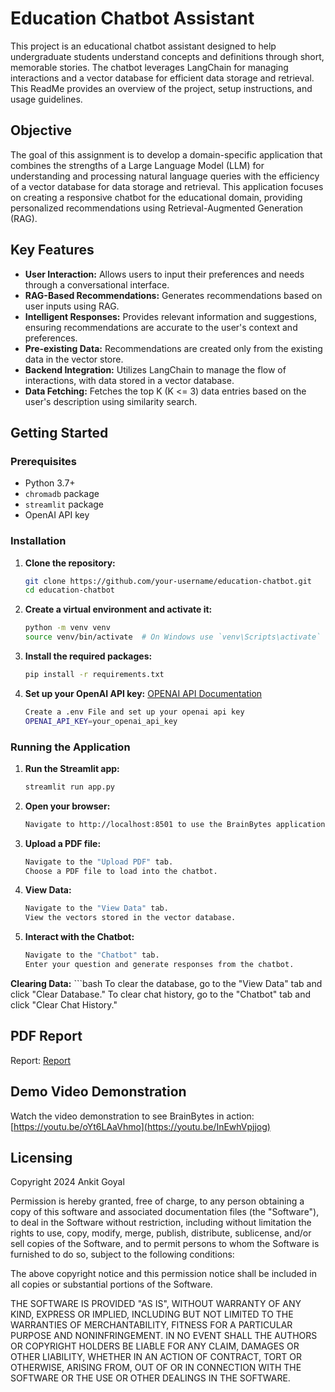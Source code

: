 # Education Chatbot Assistant

This project is an educational chatbot assistant designed to help undergraduate students understand concepts and definitions through short, memorable stories. The chatbot leverages LangChain for managing interactions and a vector database for efficient data storage and retrieval. This ReadMe provides an overview of the project, setup instructions, and usage guidelines.

## Objective

The goal of this assignment is to develop a domain-specific application that combines the strengths of a Large Language Model (LLM) for understanding and processing natural language queries with the efficiency of a vector database for data storage and retrieval. This application focuses on creating a responsive chatbot for the educational domain, providing personalized recommendations using Retrieval-Augmented Generation (RAG).

## Key Features

- **User Interaction:** Allows users to input their preferences and needs through a conversational interface.
- **RAG-Based Recommendations:** Generates recommendations based on user inputs using RAG.
- **Intelligent Responses:** Provides relevant information and suggestions, ensuring recommendations are accurate to the user's context and preferences.
- **Pre-existing Data:** Recommendations are created only from the existing data in the vector store.
- **Backend Integration:** Utilizes LangChain to manage the flow of interactions, with data stored in a vector database.
- **Data Fetching:** Fetches the top K (K <= 3) data entries based on the user's description using similarity search.

## Getting Started

### Prerequisites

- Python 3.7+
- `chromadb` package
- `streamlit` package
- OpenAI API key

### Installation

1. **Clone the repository:**

   ```bash
   git clone https://github.com/your-username/education-chatbot.git
   cd education-chatbot
   
2. **Create a virtual environment and activate it:** 
    ```bash
    python -m venv venv
    source venv/bin/activate  # On Windows use `venv\Scripts\activate`

3. **Install the required packages:** 
    ```bash
    pip install -r requirements.txt


4. **Set up your OpenAI API key:**
   [OPENAI API Documentation](https://platform.openai.com/docs/quickstart)
    ```bash
    Create a .env File and set up your openai api key
    OPENAI_API_KEY=your_openai_api_key

### Running the Application

1. **Run the Streamlit app:**
   ```bash
   streamlit run app.py


2. **Open your browser:** 
    ```bash
    Navigate to http://localhost:8501 to use the BrainBytes application.

3. **Upload a PDF file:**
   ```bash
   Navigate to the "Upload PDF" tab.
   Choose a PDF file to load into the chatbot.

4. **View Data:**
   ```bash
   Navigate to the "View Data" tab.
   View the vectors stored in the vector database.

6. **Interact with the Chatbot:**
   ```bash
   Navigate to the "Chatbot" tab.
   Enter your question and generate responses from the chatbot.

**Clearing Data:**
    ```bash
  To clear the database, go to the "View Data" tab and click "Clear Database." 
  To clear chat history, go to the "Chatbot" tab and click "Clear Chat History."

## PDF Report
Report: [Report](./RAG_Report.pdf)

## Demo Video Demonstration
Watch the video demonstration to see BrainBytes in action: [https://youtu.be/oYt6LAaVhmo](https://youtu.be/InEwhVpjjog)

## Licensing

Copyright 2024 Ankit Goyal

Permission is hereby granted, free of charge, to any person obtaining a copy of this software and associated documentation files (the "Software"), to deal in the Software without restriction, including without limitation the rights to use, copy, modify, merge, publish, distribute, sublicense, and/or sell copies of the Software, and to permit persons to whom the Software is furnished to do so, subject to the following conditions:

The above copyright notice and this permission notice shall be included in all copies or substantial portions of the Software.

THE SOFTWARE IS PROVIDED "AS IS", WITHOUT WARRANTY OF ANY KIND, EXPRESS OR IMPLIED, INCLUDING BUT NOT LIMITED TO THE WARRANTIES OF MERCHANTABILITY, FITNESS FOR A PARTICULAR PURPOSE AND NONINFRINGEMENT. IN NO EVENT SHALL THE AUTHORS OR COPYRIGHT HOLDERS BE LIABLE FOR ANY CLAIM, DAMAGES OR OTHER LIABILITY, WHETHER IN AN ACTION OF CONTRACT, TORT OR OTHERWISE, ARISING FROM, OUT OF OR IN CONNECTION WITH THE SOFTWARE OR THE USE OR OTHER DEALINGS IN THE SOFTWARE.
